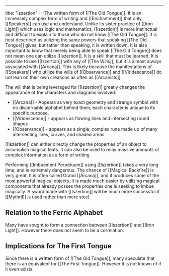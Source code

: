 ---
title: "Iszertion"
---The written form of [[The Old Tongue]]. It is an immensely complex form of writing and [[Enchantment]] that only [[Speakers]] can use and understand. Unlike its sister practice of [[Iron Light]] which uses logic and mathematics, [[Iszertion]] is more instinctual and difficult to explain to those who do not know [[The Old Tongue]]. It is best described as utilizing the same powers that speaking [[The Old Tongue]] gives, but rather than speaking, it is written down. It is also important to know that merely being able to speak [[The Old Tongue]] does not mean one can utilize [[Iszertion]]. It is a skill that must be learned. It is possible to use [[Iszertion]] with any of [[The Wills]], but it is almost always associated with [[Arcana]]. This is likely because the manifestations of [[Speakers]] who utilize the wills of [[Observance]] and [[Viridescence]] do not lean on their own creations as often as [[Arcanists]]. 

The will that is being leveraged for [[Iszertion]] greatly changes the appearance of the characters and diagrams involved.
- [[Arcana]] - Appears as very exact geometry and strange symbol with no discernable alphabet behind them, each character is unique to its specific purpose.
- [[Viridescence]] - appears as flowing lines and intersecting round shapes
- [[Observance]] - appears as a single, complex rune made up of many intersecting lines, curves, and shaded areas

[[Iszertion]] can either directly change the properties of an object to accomplish magical feats. It can also be used to relay massive amounts of complex information as a form of writing.

Performing [[Imbuement Perpetuum]] using [[Iszertion]] takes a very long time, and is extremely dangerous. The chance of [[Magical Backfire]] is very great. It is often called Grand [[Arcana]], and it produces some of the most powerful magical objects. It is made much easier by utilizing magical components that already posses the properties one is seeking to imbue magically. A sword made with [[Iszertion]] will be much more successful if [[Mythril]] is used rather than mere steel.

## Relation to the Ferric Alphabet
Many have sought to form a connection between [[Iszertion]] and [[Iron Light]]. However there does not seem to be a correlation.

## Implications for The First Tongue
Since there is a written form of [[The Old Tongue]], many speculate that there is an equivalent for [[The First Tongue]]. However it is not known of if it even exists.